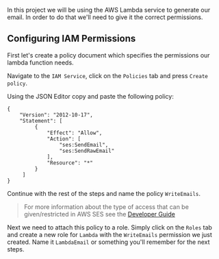 In this project we will be using the AWS Lambda service to generate our email. In order to do that we'll need to give it the correct permissions.

## Configuring IAM Permissions

First let's create a policy document which specifies the permissions our lambda function needs.

Navigate to the `IAM Service`, click on the `Policies` tab and press `Create policy`.

Using the JSON Editor copy and paste the following policy:

```
{
    "Version": "2012-10-17",
    "Statement": [
         {
             "Effect": "Allow",
             "Action": [
                 "ses:SendEmail",
                 "ses:SendRawEmail"
             ],
             "Resource": "*"
         }
     ]
}
```

Continue with the rest of the steps and name the policy `WriteEmails`.

>For more information about the type of access that can be given/restricted in AWS SES see the [Developer Guide](https://docs.aws.amazon.com/ses/latest/DeveloperGuide/control-user-access.html)

Next we need to attach this policy to a role. Simply click on the `Roles` tab and create a new role for `Lambda` with the `WriteEmails` permission we just created. Name it `LambdaEmail` or something you'll remember for the next steps.
